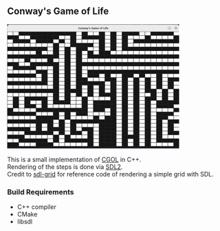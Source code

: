 ## Conway's Game of Life

![](cgol.png)

This is a small implementation of [CGOL](https://en.wikipedia.org/wiki/Conway%27s_Game_of_Life) in C++.  
Rendering of the steps is done via [SDL2](https://www.libsdl.org/).  
Credit to [sdl-grid](https://github.com/catsocks/sdl-grid) for reference code of rendering a simple grid with SDL.

### Build Requirements  
* C++ compiler  
* CMake  
* libsdl
